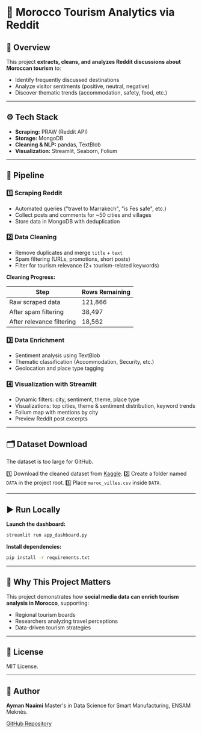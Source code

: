 # 🧭 Morocco Tourism Analytics via Reddit

## 📌 Overview

This project **extracts, cleans, and analyzes Reddit discussions about Moroccan tourism** to:

* Identify frequently discussed destinations
* Analyze visitor sentiments (positive, neutral, negative)
* Discover thematic trends (accommodation, safety, food, etc.)

---

## ⚙️ Tech Stack

* **Scraping:** PRAW (Reddit API)
* **Storage:** MongoDB
* **Cleaning & NLP:** pandas, TextBlob
* **Visualization:** Streamlit, Seaborn, Folium

---

## 🚀 Pipeline

### 1️⃣ Scraping Reddit

* Automated queries ("travel to Marrakech", "is Fes safe", etc.)
* Collect posts and comments for \~50 cities and villages
* Store data in MongoDB with deduplication

### 2️⃣ Data Cleaning

* Remove duplicates and merge `title` + `text`
* Spam filtering (URLs, promotions, short posts)
* Filter for tourism relevance (2+ tourism-related keywords)

**Cleaning Progress:**

| Step                      | Rows Remaining |
| ------------------------- | -------------- |
| Raw scraped data          | 121,866        |
| After spam filtering      | 38,497         |
| After relevance filtering | 18,562         |

### 3️⃣ Data Enrichment

* Sentiment analysis using TextBlob
* Thematic classification (Accommodation, Security, etc.)
* Geolocation and place type tagging

### 4️⃣ Visualization with Streamlit

* Dynamic filters: city, sentiment, theme, place type
* Visualizations: top cities, theme & sentiment distribution, keyword trends
* Folium map with mentions by city
* Preview Reddit post excerpts

---

## 🗂️ Dataset Download

The dataset is too large for GitHub.

1️⃣ Download the cleaned dataset from [Kaggle](insert_kaggle_link_here).
2️⃣ Create a folder named `DATA` in the project root.
3️⃣ Place `maroc_villes.csv` inside `DATA`.

---

## ▶️ Run Locally

**Launch the dashboard:**

```bash
streamlit run app_dashboard.py
```

**Install dependencies:**

```bash
pip install -r requirements.txt
```

---

## 🎯 Why This Project Matters

This project demonstrates how **social media data can enrich tourism analysis in Morocco**, supporting:

* Regional tourism boards
* Researchers analyzing travel perceptions
* Data-driven tourism strategies

---

## 📄 License

MIT License.

---

## 🙌 Author

**Ayman Naaimi**
Master's in Data Science for Smart Manufacturing, ENSAM Meknès.

[GitHub Repository](https://github.com/6ym6n/morocco-tourism-analytics)
